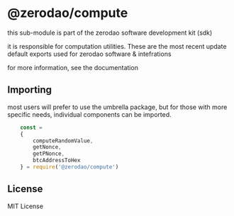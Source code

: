 # @zerodao/compute

this sub-module is part of the zerodao software development kit (sdk)

it is responsible for computation utilities. These are the most recent update default exports used for zerodao software & intefrations

for more information, see the documentation

## Importing 

most users will prefer to use the umbrella package, but for those with more specific needs, individual components can be imported.

``` Javascript
    const = 
    { 
        computeRandomValue,
        getNonce,
        getPNonce,
        btcAddressToHex 
    } = require('@zerodao/compute')
```

## License

MIT License
